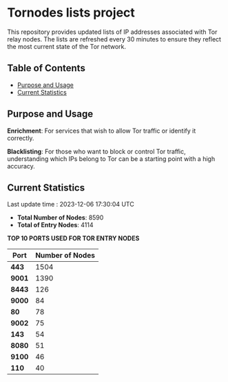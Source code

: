 # Tornodes lists project

This repository provides updated lists of IP addresses associated with Tor relay nodes. The lists are refreshed every 30 minutes to ensure they reflect the most current state of the Tor network.

## Table of Contents

- [Purpose and Usage](#purpose-and-usage)
- [Current Statistics](#current-statistics)


## Purpose and Usage

**Enrichment**: For services that wish to allow Tor traffic or identify it correctly.

**Blacklisting**: For those who want to block or control Tor traffic, understanding which IPs belong to Tor can be a starting point with a high accuracy.

## Current Statistics

Last update time : 2023-12-06 17:30:04 UTC

- **Total Number of Nodes**: 8590
- **Total of Entry Nodes**: 4114

**TOP 10 PORTS USED FOR TOR ENTRY NODES**

| **Port** | **Number of Nodes** |
|------|-----------------|
| **443**   | 1504  |
| **9001**   | 1390  |
| **8443**   | 126  |
| **9000**   | 84  |
| **80**   | 78  |
| **9002**   | 75  |
| **143**   | 54  |
| **8080**   | 51  |
| **9100**   | 46  |
| **110**   | 40  |


